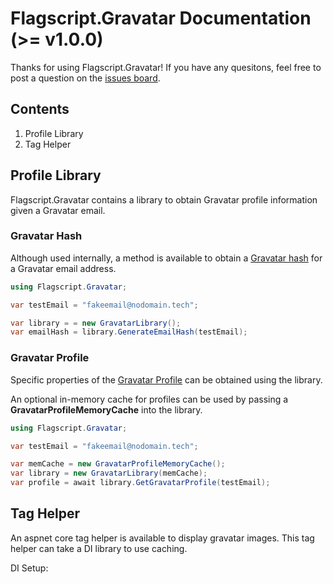 # Flagscript.Gravatar Documentation (>= v1.0.0)

Thanks for using Flagscript.Gravatar! If you have any quesitons, feel free to post a question on the [issues board](../../issues). 

## Contents

1. Profile Library
2. Tag Helper

## Profile Library

Flagscript.Gravatar contains a library to obtain Gravatar profile information given a Gravatar email. 

### Gravatar Hash

Although used internally, a method is available to obtain a [Gravatar hash](https://en.gravatar.com/site/implement/hash/) for a Gravatar email address. 

```csharp
using Flagscript.Gravatar;

var testEmail = "fakeemail@nodomain.tech";

var library = = new GravatarLibrary();
var emailHash = library.GenerateEmailHash(testEmail);
```

### Gravatar Profile

Specific properties of the [Gravatar Profile](https://en.gravatar.com/site/implement/profiles/) can be obtained using the library. 

An optional in-memory cache for profiles can be used by passing a **GravatarProfileMemoryCache** into the library.

```csharp
using Flagscript.Gravatar;

var testEmail = "fakeemail@nodomain.tech";

var memCache = new GravatarProfileMemoryCache();
var library = new GravatarLibrary(memCache);
var profile = await library.GetGravatarProfile(testEmail);
```

## Tag Helper

An aspnet core tag helper is available to display gravatar images. This tag helper can take a DI library to use caching. 

DI Setup:

```csharp

```
